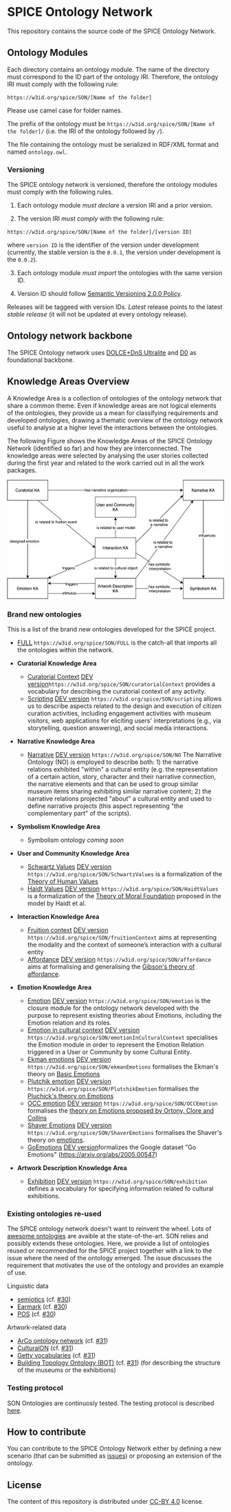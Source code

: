 # SPICE Ontology Network

This repository contains the source code of the SPICE Ontology Network.


## Ontology Modules

Each directory contains an ontology module.
The name of the directory must correspond to the ID part of the  ontology IRI.
Therefore, the ontology IRI must comply with the following rule:

```
https://w3id.org/spice/SON/[Name of the folder]
```

Please use camel case for folder names.

The prefix of the ontology must be ``https://w3id.org/spice/SON/[Name of the folder]/`` (i.e. the IRI of the ontology followed by ``/``).

The file containing the ontology must be serialized in RDF/XML format and named ``ontology.owl``.

### Versioning

The SPICE ontology network is versioned, therefore the ontology modules must comply with the following rules.

1. Each ontology module *must declare* a version IRI and a prior version.

2. The version IRI *must comply* with the following rule:

```
https://w3id.org/spice/SON/[Name of the folder]/[version ID]
```
where ``version ID`` is the identifier of the version under development (currently, the stable version is the ``0.0.1``, the version under development is the ``0.0.2``).

3. Each ontology module *must import* the ontologies with the same version ID.

4. Version ID should follow [Semantic Versioning 2.0.0 Policy](https://semver.org/).

Releases will be taggeed with version IDs.
*Latest* release points to the latest *stable release* (it will not be updated at every ontology release).

## Ontology network backbone

The SPICE Ontology network uses [DOLCE+DnS Ultralite](http://www.ontologydesignpatterns.org/ont/dul/DUL.owl) and [D0](http://www.ontologydesignpatterns.org/ont/dul/d0.owl) as foundational backbone.


## Knowledge Areas Overview

A Knowledge Area is a collection of ontologies of the ontology network that share a common theme. Even if knowledge areas are not logical elements of the ontologies, they provide us a mean for classifying requirements and developed ontologies, drawing a thematic overview of the ontology network useful to analyse at a higher level the interactions between the ontologies.

The following Figure shows the Knowledge Areas of the SPICE Ontology Network (identified so far) and how they are interconnected. The knowledge areas were selected by analysing the user stories collected during the first year and related to the work carried out in all the work packages.

![Knowledge Areas](KnowledgeAreas.png)



### Brand new ontologies

This is a list of the brand new ontologies developed for the SPICE project.

- [FULL](https://w3id.org/spice/SON/FULL) ``https://w3id.org/spice/SON/FULL`` is the catch-all that imports all the ontologies within the network.

- **Curatorial Knowledge Area**
  - [Curatorial Context](https://w3id.org/spice/SON/curatorialContext) [DEV version](https://w3id.org/spice/SON/curatorialContext/0.0.2)``https://w3id.org/spice/SON/curatorialContext`` provides a vocabulary for describing the curatorial context of any activity.
  - [Scripting](https://w3id.org/spice/SON/scripting) [DEV version](https://w3id.org/spice/SON/scripting/0.0.2) ``https://w3id.org/spice/SON/scripting`` allows us to describe aspects related to the design and execution of citizen curation activities, including engagement activities with museum visitors, web applications for eliciting users' interpretations (e.g., via storytelling, question answering), and social media interactions.

- **Narrative Knowledge Area**
  - [Narrative](https://w3id.org/spice/SON/NO) [DEV version](https://w3id.org/spice/SON/NO/0.0.2) ``https://w3id.org/spice/SON/NO`` The Narrative Ontology (NO) is employed to describe both: 1) the narrative relations exhibited "within" a cultural entity (e.g. the representation of a certain action, story, character and their narrative connection, the narrative elements and that can be used to group similar museum items sharing exhibiting similar narrative content; 2) the narrative relations projected "about" a cultural entity and used to define narrative projects (this aspect representing "the complementary part" of the scripts).

- **Symbolism Knowledge Area**
  - Symbolism ontology *coming soon*

- **User and Community Knowledge Area**
  - [Schwartz Values](https://w3id.org/spice/SON/SchwartzValues) [DEV version](https://w3id.org/spice/SON/SchwartzValues/0.0.2) ``https://w3id.org/spice/SON/SchwartzValues`` is a formalization of the [Theory of Human Values](https://www.sciencedirect.com/science/article/pii/S2405844018372773)
  - [Haidt Values](https://w3id.org/spice/SON/HaidtValues) [DEV version](https://w3id.org/spice/SON/HaidtValues/0.0.2) ``https://w3id.org/spice/SON/HaidtValues`` is a formalization of the  [Theory of Moral Foundation](https://psycnet.apa.org/doiLanding?doi=10.1037%2Fa0015141) proposed in the model by Haidt et al. 

- **Interaction Knowledge Area**
  - [Fruition context](https://w3id.org/spice/SON/fruitionContext) [DEV version](https://w3id.org/spice/SON/fruitionContext/0.0.2) ``https://w3id.org/spice/SON/fruitionContext`` aims at representing the modality and the context of someone’s interaction with a cultural entity
  - [Affordance](https://w3id.org/spice/SON/affordance) [DEV version](https://w3id.org/spice/SON/affordance/0.0.2) ``https://w3id.org/spice/SON/affordance`` aims at formalising and generalising the [Gibson's theory of affordance](https://cs.brown.edu/courses/cs137/readings/Gibson-AFF.pdf).

- **Emotion Knowledge Area**
  - [Emotion](https://w3id.org/spice/SON/emotion) [DEV version](https://w3id.org/spice/SON/emotion/0.0.2) ``https://w3id.org/spice/SON/emotion`` is the closure module for the ontology network developed with the purpose to represent existing theories about Emotions, including the Emotion relation and its roles. 
  - [Emotion in cultural context](https://w3id.org/spice/SON/emotionInCulturalContext) [DEV version](https://w3id.org/spice/SON/emotionInCulturalContext/0.0.2) ``https://w3id.org/spice/SON/emotionInCulturalContext``  specialises the Emotion module in order to represent the Emotion Relation triggered in a User or Community by some Cultural Entity. 
  - [Ekman emotions](https://w3id.org/spice/SON/ekmanEmotions) [DEV version](https://w3id.org/spice/SON/ekmanEmotions/0.0.2) ``https://w3id.org/spice/SON/ekmanEmotions`` formalises the Ekman's theory on [Basic Emotions](https://www.paulekman.com/wp-content/uploads/2013/07/Basic-Emotions.pdf)
  - [Plutchik emotion](https://w3id.org/spice/SON/PlutchikEmotion) [DEV version](https://w3id.org/spice/SON/PlutchikEmotion/0.0.2) ``https://w3id.org/spice/SON/PlutchikEmotion`` formalises the [Pluchick's theory on Emotions](https://www.sciencedirect.com/science/article/pii/B9780125587013500077)
  - [OCC emotion](https://w3id.org/spice/SON/OCCEmotion) [DEV version](https://w3id.org/spice/SON/OCCEmotion/0.0.2) ``https://w3id.org/spice/SON/OCCEmotion`` formalises the [theory on Emotions proposed by Ortony, Clore and Collins](https://books.google.com/books?hl=it&lr=&id=dA3JEEAp6TsC&oi=fnd&pg=PP13&dq=ortony+clore+collins&ots=HXLvSq9Tma&sig=BaFT7kk6TMODde2UYC0BCOGCduQ)
  - [Shaver Emotions](https://w3id.org/spice/SON/ShaverEmotions) [DEV version](https://w3id.org/spice/SON/ShaverEmotions/0.0.2) ``https://w3id.org/spice/SON/ShaverEmotions`` formalises the Shaver's theory on [emotions](https://psycnet.apa.org/buy/1987-28161-001).
  - [GoEmotions](https://github.com/spice-h2020/SON/tree/main/GoEmotions) [DEV version](https://github.com/spice-h2020/SON/tree/main/GoEmotions)formalizes the Google dataset "Go Emotions" (https://arxiv.org/abs/2005.00547)

- **Artwork Description Knowledge Area**
  - [Exhibition](https://w3id.org/spice/SON/exhibition) [DEV version](https://w3id.org/spice/SON/exhibition/0.0.2) ``https://w3id.org/spice/SON/exhibition`` defines a vocabulary for specifying information related fo cultural exhibitions.


### Existing ontologies re-used

The SPICE ontology network doesn't want to reinvent the wheel.
Lots of [awesome ontologies](Awesome_ontologies.md) are avaible at the state-of-the-art.
SON relies and possibly extends these ontologies.
Here, we provide a list of ontologies reused or recommended for the SPICE project together with a link to the issue where the need of the ontology emerged.
The issue discusses the requirement that motivates the use of the ontology and provides an example of use.

Linguistic data

- [semiotics](http://ontologydesignpatterns.org/cp/owl/semiotics.owl#) (cf. [#30](https://github.com/spice-h2020/SON/issues/30))
- [Earmark](http://www.essepuntato.it/2008/12/earmark#) (cf. [#30](https://github.com/spice-h2020/SON/issues/30))
- [POS](http://www.ontologydesignpatterns.org/ont/fred/pos.owl#) (cf. [#30](https://github.com/spice-h2020/SON/issues/30))

Artwork-related data

- [ArCo ontology network](https://w3id.org/arco/ontology/arco) (cf. [#31](https://github.com/spice-h2020/SON/issues/31))
- [CulturalON](http://dati.beniculturali.it/cis/) (cf. [#31](https://github.com/spice-h2020/SON/issues/31))
- [Getty vocabularies](http://vocab.getty.edu/) (cf. [#31](https://github.com/spice-h2020/SON/issues/31))
- [Building Topology Ontology (BOT)](https://w3id.org/bot#) (cf. [#31](https://github.com/spice-h2020/SON/issues/31)) (for describing the structure of the museums or the exhibitions)

### Testing protocol

SON Ontologies are continuosly tested. The testing protocol is described  [here](TESTING.md).

## How to contribute

You can contribute to the SPICE Ontology Network either by defining a new scenario (that can be submitted as [issues](https://github.com/spice-h2020/SON/issues/new/choose)) or  proposing an extension of the ontology.


## License

The content of this repository is distributed under [CC-BY 4.0](https://creativecommons.org/licenses/by/4.0/) license.
